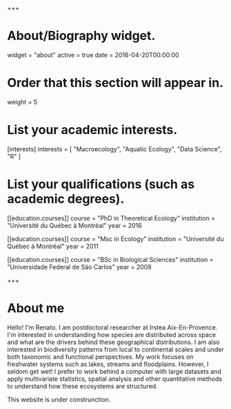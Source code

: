 +++
# About/Biography widget.
widget = "about"
active = true
date = 2016-04-20T00:00:00

# Order that this section will appear in.
weight = 5

# List your academic interests.
[interests]
  interests = [
    "Macroecology",
    "Aquatic Ecology",
    "Data Science",
    "R"
  ]

# List your qualifications (such as academic degrees).
[[education.courses]]
  course = "PhD in Theoretical Ecology"
  institution = "Université du Québec à Montréal"
  year = 2016

[[education.courses]]
  course = "Msc in Ecology"
  institution = "Université du Québec à Montréal"
  year = 2011

[[education.courses]]
  course = "BSc in Biological Sciences"
  institution = "Universidade Federal de São Carlos"
  year = 2008
 
+++

# About me

Hello! I'm Renato.
I am postdoctoral researcher at Irstea Aix-En-Provence. I'm interested in understanding how species are distributed across space and what are the drivers behind these geographical distributions. I am also interested in biodiversity patterns from local to continental scales and under both taxonomic and functional perspectives. My work focuses on freshwater systems such as lakes, streams and floodplains. However, I seldom get wet! I prefer to work behind a computer with large datasets and apply multivariate statistics, spatial analysis and other quantitative methods to understand how these ecosystems are structured.

This website is under construnction. 
